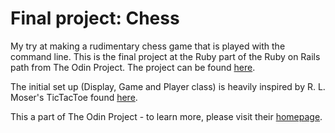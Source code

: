 # Final project: Chess

My try at making a rudimentary chess game that is played with the command line.
This is the final project at the Ruby part of the Ruby on Rails path from The Odin Project.
The project can be found [here](https://www.theodinproject.com/paths/full-stack-ruby-on-rails/courses/ruby-programming/lessons/ruby-final-project).

The initial set up (Display, Game and Player class) is heavily inspired by R. L. Moser's TicTacToe found [here](https://github.com/rlmoser99/ruby_TicTacToe).

This a part of The Odin Project - to learn more, please visit their [homepage](https://www.theodinproject.com/).